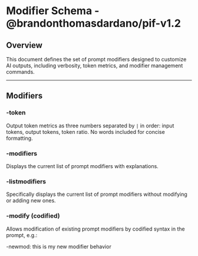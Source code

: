 # Modifier Schema - @brandonthomasdardano/pif-v1.2

## Overview

This document defines the set of prompt modifiers designed to customize AI outputs, including verbosity, token metrics, and modifier management commands.

---

## Modifiers

### -token
Output token metrics as three numbers separated by `|` in order: input tokens, output tokens, token ratio. No words included for concise formatting.

### -modifiers
Displays the current list of prompt modifiers with explanations.

### -listmodifiers
Specifically displays the current list of prompt modifiers without modifying or adding new ones.

### -modify (codified)
Allows modification of existing prompt modifiers by codified syntax in the prompt, e.g.:


-newmod: this is my new modifier behavior
